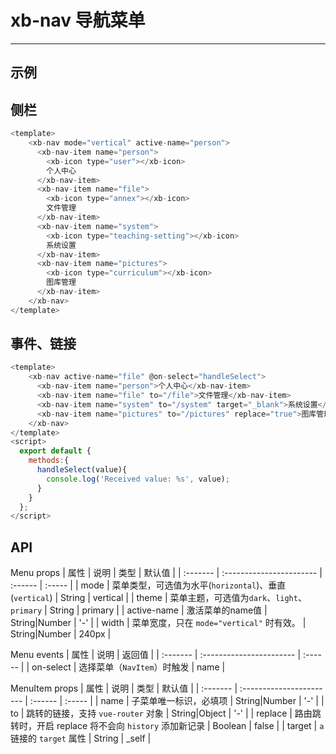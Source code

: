 # xb-nav 导航菜单

---

## 示例

## 侧栏

<template>
    <xb-nav active-name="person">
      <xb-nav-item name="person">
        <xb-icon type="user"></xb-icon>
        个人中心
      </xb-nav-item>
      <xb-nav-item name="file">
        <xb-icon type="annex"></xb-icon>
        文件管理
      </xb-nav-item>
      <xb-nav-item name="system">
        <xb-icon type="teaching-setting"></xb-icon>
        系统设置
      </xb-nav-item>
      <xb-nav-item name="pictures">
        <xb-icon type="curriculum"></xb-icon>
        图库管理
      </xb-nav-item>
    </xb-nav>
</template>

```js
<template>
    <xb-nav mode="vertical" active-name="person">
      <xb-nav-item name="person">
        <xb-icon type="user"></xb-icon>
        个人中心
      </xb-nav-item>
      <xb-nav-item name="file">
        <xb-icon type="annex"></xb-icon>
        文件管理
      </xb-nav-item>
      <xb-nav-item name="system">
        <xb-icon type="teaching-setting"></xb-icon>
        系统设置
      </xb-nav-item>
      <xb-nav-item name="pictures">
        <xb-icon type="curriculum"></xb-icon>
        图库管理
      </xb-nav-item>
    </xb-nav>
</template>
```

## 事件、链接
<template>
    <xb-nav active-name="file" @on-select="handleSelect">
      <xb-nav-item name="person">个人中心</xb-nav-item>
      <xb-nav-item name="file" to="/file">文件管理</xb-nav-item>
      <xb-nav-item name="system" to="/system" target="_blank">系统设置</xb-nav-item>
      <xb-nav-item name="pictures" to="/pictures" replace="true">图库管理</xb-nav-item>
    </xb-nav>
</template>
<script>
  export default {
    methods:{
      handleSelect(value){
        console.log('Received value: %s', value);
      }
    }
  };
</script>

```js
<template>
    <xb-nav active-name="file" @on-select="handleSelect">
      <xb-nav-item name="person">个人中心</xb-nav-item>
      <xb-nav-item name="file" to="/file">文件管理</xb-nav-item>
      <xb-nav-item name="system" to="/system" target="_blank">系统设置</xb-nav-item>
      <xb-nav-item name="pictures" to="/pictures" replace="true">图库管理</xb-nav-item>
    </xb-nav>
</template>
<script>
  export default {
    methods:{
      handleSelect(value){
        console.log('Received value: %s', value);
      }
    }
  };
</script>
```

## API

Menu props
| 属性     | 说明                     | 类型    | 默认值 |
| :------- | :----------------------- | :------ | :----- |
| mode     | 菜单类型，可选值为水平(`horizontal`)、垂直(`vertical`)          | String  | vertical  |
| theme | 菜单主题，可选值为`dark`、`light`、`primary` | String  | primary   |
| active-name | 激活菜单的name值         | String\|Number | '-'  |
| width | 菜单宽度，只在 `mode="vertical"` 时有效。       | String\|Number | 240px  |


Menu events
| 属性     | 说明                     | 返回值    |
| :------- | :----------------------- | :------ |
| on-select     | 选择菜单（`NavItem`）时触发          | name  |

MenuItem props
| 属性     | 说明                     | 类型    | 默认值 |
| :------- | :----------------------- | :------ | :----- |
| name     | 子菜单唯一标识，必填项 | String\|Number  | '-'  |
| to     | 跳转的链接，支持 `vue-router` 对象 | String\|Object  | '-'  |
| replace     | 路由跳转时，开启 replace 将不会向 `history` 添加新记录 | Boolean  | false |
| target  | `a` 链接的 `target` 属性 | String  | _self |
